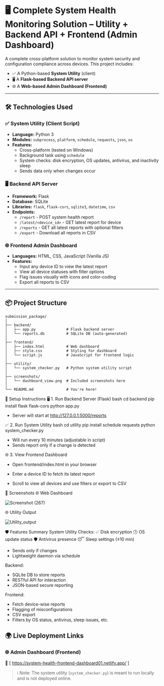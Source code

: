 # 🖥️ Complete System Health Monitoring Solution – Utility + Backend API + Frontend (Admin Dashboard)

A complete cross-platform solution to monitor system security and configuration compliance across devices. This project includes:

- ✅ A Python-based **System Utility** (client)
- 🖥️ A **Flask-based Backend API server**
- 🌐 A **Web-based Admin Dashboard (Frontend)**

---

## 🛠️ Technologies Used

### ✅ System Utility (Client Script)
- **Language:** Python 3
- **Modules:** `subprocess`, `platform`, `schedule`, `requests`, `json`, `os`
- **Features:**
  - Cross-platform (tested on Windows)
  - Background task using `schedule`
  - System checks: disk encryption, OS updates, antivirus, and inactivity sleep
  - Sends data only when changes occur

### 🖥️ Backend API Server
- **Framework:** Flask
- **Database:** SQLite
- **Libraries:** `flask`, `flask-cors`, `sqlite3`, `datetime`, `csv`
- **Endpoints:**
  - `/report` - POST system health report
  - `/latest/<device_id>` - GET latest report for device
  - `/reports` - GET all latest reports with optional filters
  - `/export` - Download all reports in CSV

### 🌐 Frontend Admin Dashboard
- **Languages:** HTML, CSS, JavaScript (Vanilla JS)
- **Features:**
  - Input any device ID to view the latest report
  - View all device statuses with filter options
  - Flag issues visually with icons and color-coding
  - Export all reports to CSV

---

## 📦 Project Structure

```plaintext
submission_package/
│
├── backend/
│   ├── app.py              # Flask backend server
│   └── reports.db          # SQLite DB (auto-generated)
│
├── frontend/
│   ├── index.html          # Web dashboard
│   ├── style.css           # Styling for dashboard
│   └── script.js           # JavaScript for frontend logic
│
├── utility/
│   └── system_checker.py   # Python system utility script
│
├── screenshots/
│   └── dashboard_view.png  # Included screenshots here
│
└── README.md               # You're here!

```

🚀 Setup Instructions
🖥️ 1. Run Backend Server (Flask)
bash
cd backend
pip install flask flask-cors
python app.py

- Server will start at http://127.0.0.1:5000/reports

✅ 2. Run System Utility
bash
cd utility
pip install schedule requests
python system_checker.py

- Will run every 10 minutes (adjustable in script)
- Sends report only if a change is detected

🌐 3. View Frontend Dashboard
- Open frontend/index.html in your browser

- Enter a device ID to fetch its latest report

- Scroll to view all devices and use filters or export to CSV

📸 Screenshots
🌐 Web Dashboard

![Screenshot (267)](https://github.com/user-attachments/assets/1c9aa7f3-84d9-475b-b72c-ea15de138394)

🌐 Utility Output 

![Utility_output](https://github.com/user-attachments/assets/b4924847-0a06-4bac-a2d1-27edff896b11)


🛡️ Features Summary
System Utility
Checks:
✅ Disk encryption
🕒 OS update status
🛡️ Antivirus presence
😴 Sleep settings (≤10 min)

- Sends only if changes
- Lightweight daemon via schedule

Backend:
- SQLite DB to store reports
- RESTful API for interaction
- JSON-based secure reporting

Frontend:
- Fetch device-wise reports
- Flagging of misconfigurations
- CSV export
- Filters by OS status, antivirus, sleep issues, etc.

## 🌍 Live Deployment Links
### 🌐 Admin Dashboard (Frontend)
🔗 [ https://system-health-frontend-dashboard01.netlify.app/ ]

> ℹ️ Note: The system utility (`system_checker.py`) is meant to run locally and is not deployed online.



